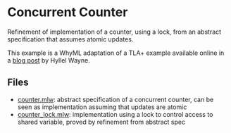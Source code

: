 # Concurrent Counter

Refinement of implementation of a counter, using a lock, from an
abstract specification that assumes atomic updates.

This example is a WhyML adaptation of a TLA+ example available online
in a [blog post](https://www.hillelwayne.com/post/refinement/) by
Hyllel Wayne. 

## Files 

  * [counter.mlw](counter.mlw): abstract specification of a concurrent
    counter, can be seen as implementation assuming that updates are
    atomic
  * [counter_lock.mlw](counter_lock.mlw): implementation using a lock
    to control access to shared variable, proved by refinement from
    abstract spec
